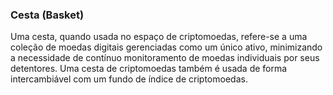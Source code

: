 ### Cesta (Basket) 

Uma cesta, quando usada no espaço de criptomoedas, refere-se a uma coleção de moedas digitais gerenciadas como um único ativo, minimizando a necessidade de contínuo monitoramento de moedas individuais por seus detentores. Uma cesta de criptomoedas também é usada de forma intercambiável com um fundo de índice de criptomoedas.
